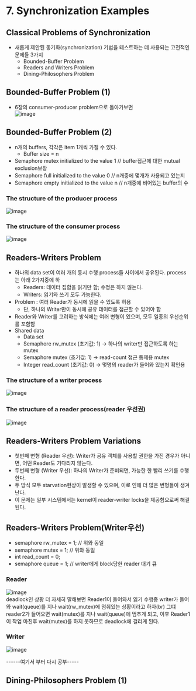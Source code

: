 # 7. Synchronization Examples
## Classical Problems of Synchronization
- 새롭게 제안된 동기화(synchronization) 기법을 테스트하는 데 사용되는 고전적인 문제들 3가지
  - Bounded-Buffer Problem
  - Readers and Writers Problem
  - Dining-Philosophers Problem
 
## Bounded-Buffer Problem (1)
- 6장의 consumer-producer problem으로 돌아가보면<br>
![image](https://github.com/user-attachments/assets/a71e4ed3-9e61-47ab-a34a-88acdbc03963)

## Bounded-Buffer Problem (2)
- n개의 buffers, 각각은 item 1개씩 가질 수 있다.
  - Buffer size = n
- Semaphore mutex initialized to the value 1 // buffer접근에 대한 mutual exclusion보장
- Semaphore full initialized to the value 0 // n개중에 몇개가 사용되고 있는지
- Semaphore empty initialized to the value n // n개중에 비어있는 buffer의 수
### The structure of the producer process
![image](https://github.com/user-attachments/assets/bb419bdf-1fbc-4c0a-b4ea-fed2bf7df3fb)

### The structure of the consumer process
![image](https://github.com/user-attachments/assets/3257135b-1919-4496-ad86-f3ee4b565698)

## Readers-Writers Problem
- 하나의 data set이 여러 개의 동시 수행 process들 사이에서 공유된다. process는 아래 2가지중에 하
  - Readers: 데이터 집합을 읽기만 함; 수정은 하지 않는다.
  - Writers: 읽기와 쓰기 모두 가능한다.
- Problem : 여러 Reader가 동시에 읽을 수 있도록 허용
  - 단, 하나의 Writer만이 동시에 공유 데이터를 접근할 수 있어야 함
- Reader와 Writer를 고려하는 방식에는 여러 변형이 있으며, 모두 일종의 우선순위를 포함함
- Shared data
  - Data set
  - Semaphore rw_mutex (초기값: 1) -> 하나의 writer만 접근하도록 하는 mutex
  - Semaphore mutex (초기값: 1) -> read-count 접근 통제용 mutex
  - Integer read_count (초기값: 0) -> 몇명의 reader가 들어와 있는지 확인용
### The structure of a writer process
![image](https://github.com/user-attachments/assets/cde1550f-4ba1-44e3-b78f-1e3bfead85a1)
### The structure of a reader process(reader 우선권)
![image](https://github.com/user-attachments/assets/9fdeaa61-7bf6-42b1-8ed3-f958e6bd9c8f)

## Readers-Writers Problem Variations
- 첫번째 변형 (Reader 우선): Writer가 공유 객체를 사용할 권한을 가진 경우가 아니면, 어떤 Reader도 기다리지 않는다.
- 두번째 변형 (Writer 우선): 하나의 Writer가 준비되면, 가능한 한 빨리 쓰기를 수행한다.
- 두 방식 모두 starvation현상이 발생할 수 있으며, 이로 인해 더 많은 변형들이 생겨난다.
- 이 문제는 일부 시스템에서는 kernel이 reader-writer locks을 제공함으로써 해결된다.

## Readers-Writers Problem(Writer우선)
- semaphore rw_mutex = 1; // 위와 동일
- semaphore mutex = 1; // 위와 동일
- int read_count = 0;
- semaphore queue = 1;  // writer에게 block당한 reader 대기 큐<br>
### Reader
![image](https://github.com/user-attachments/assets/4b2906e8-d2f3-4895-a7b6-0a1c0e6a2d13)<br>
deadlock인 상황 더 자세히 말해보면 Reader1이 들어와서 읽기 수행중 writer가 들어와 wait(queue)를 지나 wait(rw_mutex)에 멈춰있는 상황이라고 하자(br)
그떄 reader2가 들어오면 wait(mutex)를 지나 wait(queue)에 멈추게 되고, 이후 Reader1이 작업 마친후 wait(mutex)를 하지 못하므로 deadlock에 걸리게 된다.

### Writer
![image](https://github.com/user-attachments/assets/2d480fc3-f813-453a-9275-82f8e3c4a8e3)

------여기서 부터 다시 공부-----
## Dining-Philosophers Problem (1)







